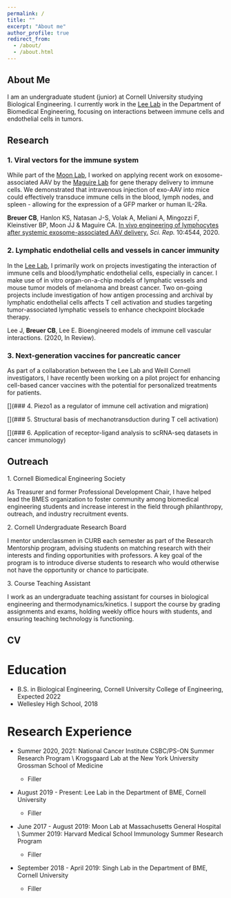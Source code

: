 ```yaml
---
permalink: /
title: ""
excerpt: "About me"
author_profile: true
redirect_from:
  - /about/
  - /about.html
---
```


## About Me

I am an undergraduate student (junior) at Cornell University studying Biological Engineering. I currently work in the [Lee Lab](https://leelab.bme.cornell.edu/) in the Department of Biomedical Engineering, focusing on interactions between immune cells and endothelial cells in tumors.

## Research

### 1. Viral vectors for the immune system

While part of the [Moon Lab](https://www.massgeneral.org/medicine/ciid/research-labs/james-moon), I worked on applying recent work on exosome-associated AAV by the [Maguire Lab](http://www.casey-maguire-laboratory.com/about) for gene therapy delivery to immune cells. We demonstrated that intravenous injection of exo-AAV into mice could effectively transduce immune cells in the blood, lymph nodes, and spleen - allowing for the expression of a GFP marker or human IL-2Ra.

**Breuer CB**, Hanlon KS, Natasan J-S, Volak A, Meliani A, Mingozzi F, Kleinstiver BP, Moon JJ & Maguire CA. [In vivo engineering of lymphocytes after systemic exosome-associated AAV delivery.](https://www.nature.com/articles/s41598-020-61518-w) *Sci. Rep.* 10:4544, 2020.

### 2. Lymphatic endothelial cells and vessels in cancer immunity

In the [Lee Lab](https://leelab.bme.cornell.edu/), I primarily work on projects investigating the interaction of immune cells and blood/lymphatic endothelial cells, especially in cancer. I make use of in vitro organ-on-a-chip models of lymphatic vessels and mouse tumor models of melanoma and breast cancer. Two on-going projects include investigation of how antigen processing and archival by lymphatic endothelial cells affects T cell activation and studies targeting tumor-associated lymphatic vessels to enhance checkpoint blockade therapy.

Lee J, **Breuer CB**, Lee E. Bioengineered models of immune cell vascular interactions. (2020, In Review).

### 3. Next-generation vaccines for pancreatic cancer

As part of a collaboration between the Lee Lab and Weill Cornell investigators, I have recently been working on a pilot project for enhancing cell-based cancer vaccines with the potential for personalized treatments for patients.

[](### 4. Piezo1 as a regulator of immune cell activation and migration)

[](### 5. Structural basis of mechanotransduction during T cell activation)

[](### 6. Application of receptor-ligand analysis to scRNA-seq datasets in cancer immunology)

## Outreach

1\. Cornell Biomedical Engineering Society

As Treasurer and former Professional Development Chair, I have helped lead the BMES organization to foster community among biomedical engineering students and increase interest in the field through philanthropy, outreach, and industry recruitment events.

2\. Cornell Undergraduate Research Board

I mentor underclassmen in CURB each semester as part of the Research Mentorship program, advising students on matching research with their interests and finding opportunities with professors. A key goal of the program is to introduce diverse students to research who would otherwise not have the opportunity or chance to participate.

3\. Course Teaching Assistant

I work as an undergraduate teaching assistant for courses in biological engineering and thermodynamics/kinetics. I support the course by grading assignments and exams, holding weekly office hours with students, and ensuring teaching technology is functioning.

## CV

Education
======
* B.S. in Biological Engineering, Cornell University College of Engineering, Expected 2022
* Wellesley High School, 2018

Research Experience
======
* Summer 2020, 2021: National Cancer Institute CSBC/PS-ON Summer Research Program \\ Krogsgaard Lab at the New York University Grossman School of Medicine
  * Filler

* August 2019 - Present: Lee Lab in the Department of BME, Cornell University
  * Filler

* June 2017 - August 2019: Moon Lab at Massachusetts General Hospital \\ Summer 2019: Harvard Medical School Immunology Summer Research Program
   * Filler

* September 2018 - April 2019: Singh Lab in the Department of BME, Cornell University
  * Filler
